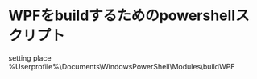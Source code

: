 # WPFをbuildするためのpowershellスクリプト

setting place
%Userprofile%\Documents\WindowsPowerShell\Modules\buildWPF
